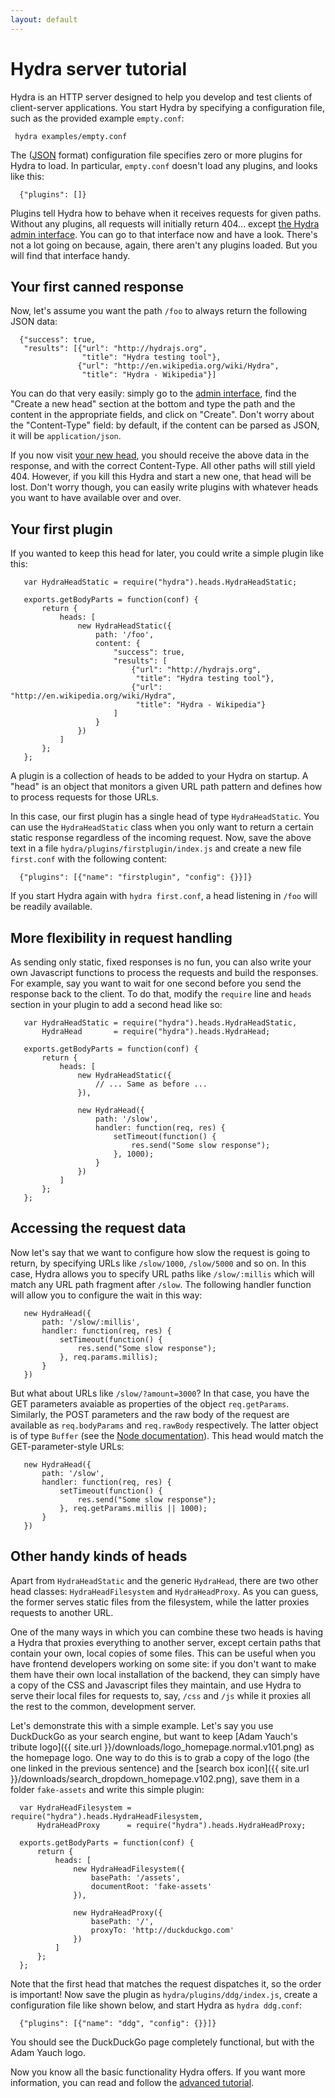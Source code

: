 ```yaml
---
layout: default
---
```

Hydra server tutorial
=====================

Hydra is an HTTP server designed to help you develop and test clients
of client-server applications. You start Hydra by specifying a
configuration file, such as the provided example `empty.conf`:

     hydra examples/empty.conf

The ([JSON](http://en.wikipedia.org/wiki/Json) format) configuration
file specifies zero or more plugins for Hydra to load. In particular,
`empty.conf` doesn't load any plugins, and looks like this:

      {"plugins": []}

Plugins tell Hydra how to behave when it receives requests for given
paths. Without any plugins, all requests will initially return
404... except [the Hydra admin
interface](http://localhost:3000/hydra-admin).  You can go to that
interface now and have a look. There's not a lot going on because,
again, there aren't any plugins loaded. But you will find that
interface handy.

Your first canned response
--------------------------

Now, let's assume you want the path `/foo` to always return the
following JSON data:

      {"success": true,
       "results": [{"url": "http://hydrajs.org",
                    "title": "Hydra testing tool"},
                   {"url": "http://en.wikipedia.org/wiki/Hydra",
                    "title": "Hydra - Wikipedia"}]

You can do that very easily: simply go to the [admin
interface](http://localhost:3000/hydra-admin), find the "Create a new
head" section at the bottom and type the path and the content in the
appropriate fields, and click on "Create". Don't worry about the
"Content-Type" field: by default, if the content can be parsed as
JSON, it will be `application/json`.

If you now visit [your new head](http://localhost:3000/foo), you
should receive the above data in the response, and with the correct
Content-Type. All other paths will still yield 404. However, if you
kill this Hydra and start a new one, that head will be lost. Don't
worry though, you can easily write plugins with whatever heads you
want to have available over and over.


Your first plugin
-----------------

If you wanted to keep this head for later, you could write a simple
plugin like this:

       var HydraHeadStatic = require("hydra").heads.HydraHeadStatic;

       exports.getBodyParts = function(conf) {
           return {
               heads: [
                   new HydraHeadStatic({
                       path: '/foo',
                       content: {
                           "success": true,
                           "results": [
                               {"url": "http://hydrajs.org",
                                "title": "Hydra testing tool"},
                               {"url": "http://en.wikipedia.org/wiki/Hydra",
                                "title": "Hydra - Wikipedia"}
                           ]
                       }
                   })
               ]
           };
       };

A plugin is a collection of heads to be added to your Hydra on
startup. A "head" is an object that monitors a given URL path pattern
and defines how to process requests for those URLs.

In this case, our first plugin has a single head of type
`HydraHeadStatic`. You can use the `HydraHeadStatic` class when you
only want to return a certain static response regardless of the
incoming request. Now, save the above text in a file
`hydra/plugins/firstplugin/index.js` and create a new file
`first.conf` with the following content:

      {"plugins": [{"name": "firstplugin", "config": {}}]}

If you start Hydra again with `hydra first.conf`, a head listening in
`/foo` will be readily available.


More flexibility in request handling
------------------------------------

As sending only static, fixed responses is no fun, you can also write
your own Javascript functions to process the requests and build the
responses. For example, say you want to wait for one second before you
send the response back to the client. To do that, modify the `require`
line and `heads` section in your plugin to add a second head like so:

       var HydraHeadStatic = require("hydra").heads.HydraHeadStatic,
           HydraHead       = require("hydra").heads.HydraHead;

       exports.getBodyParts = function(conf) {
           return {
               heads: [
                   new HydraHeadStatic({
                       // ... Same as before ...
                   }),

                   new HydraHead({
                       path: '/slow',
                       handler: function(req, res) {
                           setTimeout(function() {
                               res.send("Some slow response");
                           }, 1000);
                       }
                   })
               ]
           };
       };


Accessing the request data
--------------------------

Now let's say that we want to configure how slow the request is going
to return, by specifying URLs like `/slow/1000`, `/slow/5000` and so
on. In this case, Hydra allows you to specify URL paths like
`/slow/:millis` which will match any URL path fragment after
`/slow`. The following handler function will allow you to configure
the wait in this way:

       new HydraHead({
           path: '/slow/:millis',
           handler: function(req, res) {
               setTimeout(function() {
                   res.send("Some slow response");
               }, req.params.millis);
           }
       })

But what about URLs like `/slow/?amount=3000`? In that case, you have
the GET parameters avaiable as properties of the object
`req.getParams`. Similarly, the POST parameters and the raw body of
the request are available as `req.bodyParams` and `req.rawBody`
respectively. The latter object is of type `Buffer` (see the [Node
documentation](http://nodejs.org/docs/latest/api/buffer.html)). This
head would match the GET-parameter-style URLs:

       new HydraHead({
           path: '/slow',
           handler: function(req, res) {
               setTimeout(function() {
                   res.send("Some slow response");
               }, req.getParams.millis || 1000);
           }
       })


Other handy kinds of heads
--------------------------

Apart from `HydraHeadStatic` and the generic `HydraHead`, there are
two other head classes: `HydraHeadFilesystem` and `HydraHeadProxy`. As
you can guess, the former serves static files from the filesystem,
while the latter proxies requests to another URL.

One of the many ways in which you can combine these two heads is
having a Hydra that proxies everything to another server, except
certain paths that contain your own, local copies of some files. This
can be useful when you have frontend developers working on some site:
if you don't want to make them have their own local installation of
the backend, they can simply have a copy of the CSS and Javascript
files they maintain, and use Hydra to serve their local files for
requests to, say, `/css` and `/js` while it proxies all the rest to
the common, development server.

Let's demonstrate this with a simple example. Let's say you use
DuckDuckGo as your search engine, but want to keep [Adam Yauch's
tribute logo]({{ site.url }}/downloads/logo_homepage.normal.v101.png)
as the homepage logo. One way to do this is to grab a copy of the logo
(the one linked in the previous sentence) and the [search box
icon]({{ site.url }}/downloads/search_dropdown_homepage.v102.png),
save them in a folder `fake-assets` and write this simple plugin:

      var HydraHeadFilesystem = require("hydra").heads.HydraHeadFilesystem,
          HydraHeadProxy      = require("hydra").heads.HydraHeadProxy;

      exports.getBodyParts = function(conf) {
          return {
              heads: [
                  new HydraHeadFilesystem({
                      basePath: '/assets',
                      documentRoot: 'fake-assets'
                  }),

                  new HydraHeadProxy({
                      basePath: '/',
                      proxyTo: 'http://duckduckgo.com'
                  })
              ]
          };
      };

Note that the first head that matches the request dispatches it, so
the order is important! Now save the plugin as
`hydra/plugins/ddg/index.js`, create a configuration file like shown
below, and start Hydra as `hydra ddg.conf`:

      {"plugins": [{"name": "ddg", "config": {}}]}

You should see the DuckDuckGo page completely functional, but with the
Adam Yauch logo.

Now you know all the basic functionality Hydra offers. If you want
more information, you can read and follow the <a
href="advanced/">advanced tutorial</a>.
